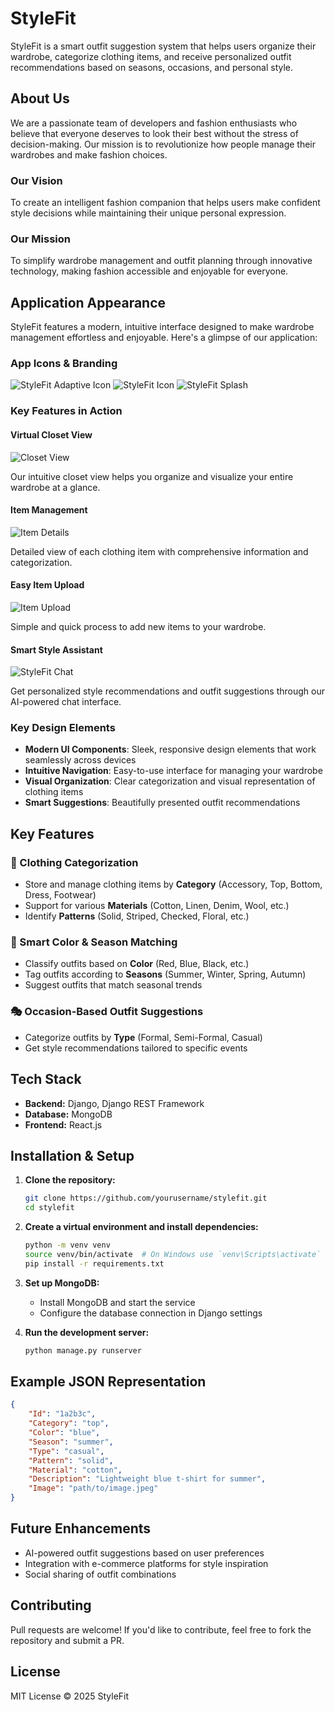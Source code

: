 # StyleFit

StyleFit is a smart outfit suggestion system that helps users organize their wardrobe, categorize clothing items, and receive personalized outfit recommendations based on seasons, occasions, and personal style.

## About Us

We are a passionate team of developers and fashion enthusiasts who believe that everyone deserves to look their best without the stress of decision-making. Our mission is to revolutionize how people manage their wardrobes and make fashion choices.

### Our Vision
To create an intelligent fashion companion that helps users make confident style decisions while maintaining their unique personal expression.

### Our Mission
To simplify wardrobe management and outfit planning through innovative technology, making fashion accessible and enjoyable for everyone.

## Application Appearance

StyleFit features a modern, intuitive interface designed to make wardrobe management effortless and enjoyable. Here's a glimpse of our application:

### App Icons & Branding
![StyleFit Adaptive Icon](styleFit/assets/images/adaptive-icon.png)
![StyleFit Icon](styleFit/assets/images/icon.png)
![StyleFit Splash](styleFit/assets/images/splash.png)

### Key Features in Action

#### Virtual Closet View
![Closet View](styleFit/assets/images/closet-view.png)

Our intuitive closet view helps you organize and visualize your entire wardrobe at a glance.

#### Item Management
![Item Details](styleFit/assets/images/item-details.png)

Detailed view of each clothing item with comprehensive information and categorization.

#### Easy Item Upload
![Item Upload](styleFit/assets/images/item-upload.png)

Simple and quick process to add new items to your wardrobe.

#### Smart Style Assistant
![StyleFit Chat](styleFit/assets/images/stylefit-chat-image.png)

Get personalized style recommendations and outfit suggestions
through our AI-powered chat interface.

### Key Design Elements
- **Modern UI Components**: Sleek, responsive design elements that work seamlessly across devices
- **Intuitive Navigation**: Easy-to-use interface for managing your wardrobe
- **Visual Organization**: Clear categorization and visual representation of clothing items
- **Smart Suggestions**: Beautifully presented outfit recommendations

## Key Features

### 👕 Clothing Categorization
- Store and manage clothing items by **Category** (Accessory, Top, Bottom, Dress, Footwear)
- Support for various **Materials** (Cotton, Linen, Denim, Wool, etc.)
- Identify **Patterns** (Solid, Striped, Checked, Floral, etc.)

### 🎨 Smart Color & Season Matching
- Classify outfits based on **Color** (Red, Blue, Black, etc.)
- Tag outfits according to **Seasons** (Summer, Winter, Spring, Autumn)
- Suggest outfits that match seasonal trends

### 🎭 Occasion-Based Outfit Suggestions
- Categorize outfits by **Type** (Formal, Semi-Formal, Casual)
- Get style recommendations tailored to specific events

## Tech Stack
- **Backend:** Django, Django REST Framework
- **Database:** MongoDB
- **Frontend:** React.js

## Installation & Setup

1. **Clone the repository:**
   ```bash
   git clone https://github.com/yourusername/stylefit.git
   cd stylefit
   ```
2. **Create a virtual environment and install dependencies:**
   ```bash
   python -m venv venv
   source venv/bin/activate  # On Windows use `venv\Scripts\activate`
   pip install -r requirements.txt
   ```
3. **Set up MongoDB:**
   - Install MongoDB and start the service
   - Configure the database connection in Django settings

4. **Run the development server:**
   ```bash
   python manage.py runserver
   ```

## Example JSON Representation
```json
{
    "Id": "1a2b3c",
    "Category": "top",
    "Color": "blue",
    "Season": "summer",
    "Type": "casual",
    "Pattern": "solid",
    "Material": "cotton",
    "Description": "Lightweight blue t-shirt for summer",
    "Image": "path/to/image.jpeg"
}
```

## Future Enhancements
- AI-powered outfit suggestions based on user preferences
- Integration with e-commerce platforms for style inspiration
- Social sharing of outfit combinations

## Contributing
Pull requests are welcome! If you'd like to contribute, feel free to fork the repository and submit a PR.

## License
MIT License © 2025 StyleFit